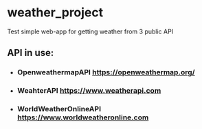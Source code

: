 # weather_project
Test simple web-app for getting weather from 3 public API

## API in use:
* ### OpenweathermapAPI https://openweathermap.org/
* ### WeahterAPI https://www.weatherapi.com
* ### WorldWeatherOnlineAPI https://www.worldweatheronline.com